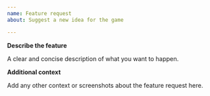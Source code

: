 ```yaml
---
name: Feature request
about: Suggest a new idea for the game

---
```


**Describe the feature**

A clear and concise description of what you want to happen.

**Additional context**

Add any other context or screenshots about the feature request here.
